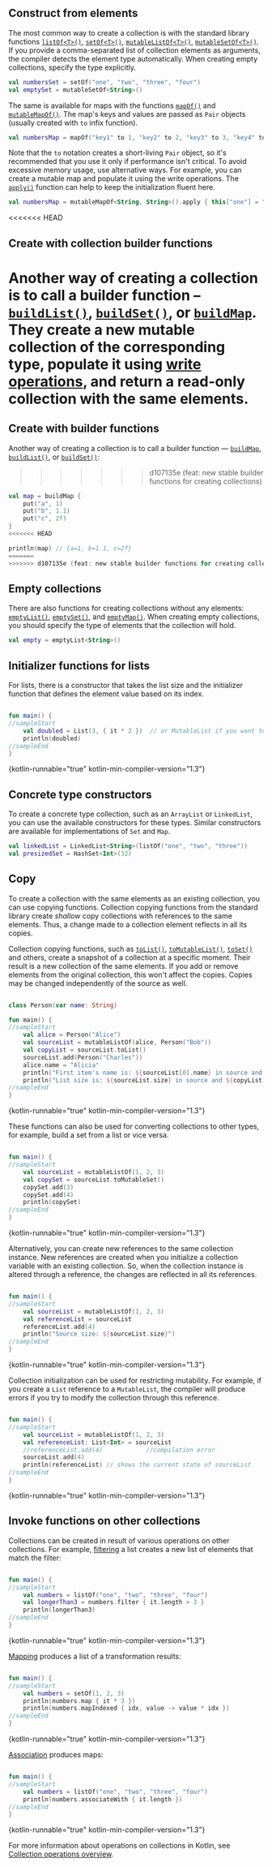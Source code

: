 [//]: # (title: Constructing collections)

## Construct from elements

The most common way to create a collection is with the standard library functions [`listOf<T>()`](https://kotlinlang.org/api/latest/jvm/stdlib/kotlin.collections/list-of.html),
[`setOf<T>()`](https://kotlinlang.org/api/latest/jvm/stdlib/kotlin.collections/set-of.html),
[`mutableListOf<T>()`](https://kotlinlang.org/api/latest/jvm/stdlib/kotlin.collections/mutable-list-of.html),
[`mutableSetOf<T>()`](https://kotlinlang.org/api/latest/jvm/stdlib/kotlin.collections/mutable-set-of.html).
If you provide a comma-separated list of collection elements as arguments, the compiler detects the element type
automatically. When creating empty collections, specify the type explicitly.

```kotlin
val numbersSet = setOf("one", "two", "three", "four")
val emptySet = mutableSetOf<String>()
```

The same is available for maps with the functions [`mapOf()`](https://kotlinlang.org/api/latest/jvm/stdlib/kotlin.collections/map-of.html)
and [`mutableMapOf()`](https://kotlinlang.org/api/latest/jvm/stdlib/kotlin.collections/mutable-map-of.html). The map's
keys and values are passed as `Pair` objects (usually created with `to` infix function). 

```kotlin
val numbersMap = mapOf("key1" to 1, "key2" to 2, "key3" to 3, "key4" to 1)
```

Note that the `to` notation creates a short-living `Pair` object, so it's recommended that you use it only if performance
isn't critical. To avoid excessive memory usage, use alternative ways. For example, you can create a mutable map and
populate it using the write operations. The [`apply()`](scope-functions.md#apply) function can help to keep the
initialization fluent here.

```kotlin
val numbersMap = mutableMapOf<String, String>().apply { this["one"] = "1"; this["two"] = "2" }
```

<<<<<<< HEAD
## Create with collection builder functions

Another way of creating a collection is to call a builder function –
[`buildList()`](https://kotlinlang.org/api/latest/jvm/stdlib/kotlin.collections/build-list.html), [`buildSet()`](https://kotlinlang.org/api/latest/jvm/stdlib/kotlin.collections/build-set.html),
or [`buildMap`](https://kotlinlang.org/api/latest/jvm/stdlib/kotlin.collections/build-map.html). They create a new
mutable collection of the corresponding type, populate it using [write operations](collection-write.md),
and return a read-only collection with the same elements.
=======
## Create with builder functions

Another way of creating a collection is to call a builder function — [`buildMap`](https://kotlinlang.org/api/latest/jvm/stdlib/kotlin.collections/build-map.html),
[`buildList()`](https://kotlinlang.org/api/latest/jvm/stdlib/kotlin.collections/build-list.html), or [`buildSet()`](https://kotlinlang.org/api/latest/jvm/stdlib/kotlin.collections/build-set.html):
>>>>>>> d107135e (feat: new stable builder functions for creating collections)

```kotlin
val map = buildMap {
    put("a", 1)
    put("b", 1.1)
    put("c", 2f)
}
<<<<<<< HEAD

println(map) // {a=1, b=1.1, c=2f}
=======
>>>>>>> d107135e (feat: new stable builder functions for creating collections)
```

## Empty collections

There are also functions for creating collections without any elements: [`emptyList()`](https://kotlinlang.org/api/latest/jvm/stdlib/kotlin.collections/empty-list.html),
[`emptySet()`](https://kotlinlang.org/api/latest/jvm/stdlib/kotlin.collections/empty-set.html), and
[`emptyMap()`](https://kotlinlang.org/api/latest/jvm/stdlib/kotlin.collections/empty-map.html).
When creating empty collections, you should specify the type of elements that the collection will hold.

```kotlin
val empty = emptyList<String>()
```

## Initializer functions for lists

For lists, there is a constructor that takes the list size and the initializer function that defines the element value
based on its index.

```kotlin

fun main() {
//sampleStart
    val doubled = List(3, { it * 2 })  // or MutableList if you want to change its content later
    println(doubled)
//sampleEnd
}
```
{kotlin-runnable="true" kotlin-min-compiler-version="1.3"}

## Concrete type constructors

To create a concrete type collection, such as an `ArrayList` or `LinkedList`, you can use the available constructors for
these types. Similar constructors are available for implementations of `Set` and `Map`.

```kotlin
val linkedList = LinkedList<String>(listOf("one", "two", "three"))
val presizedSet = HashSet<Int>(32)
```

## Copy

To create a collection with the same elements as an existing collection, you can use copying functions. Collection
copying functions from the standard library create _shallow_ copy collections with references to the same elements.
Thus, a change made to a collection element reflects in all its copies.

Collection copying functions, such as [`toList()`](https://kotlinlang.org/api/latest/jvm/stdlib/kotlin.collections/to-list.html),
[`toMutableList()`](https://kotlinlang.org/api/latest/jvm/stdlib/kotlin.collections/to-mutable-list.html),
[`toSet()`](https://kotlinlang.org/api/latest/jvm/stdlib/kotlin.collections/to-set.html) and others, create a snapshot
of a collection at a specific moment. Their result is a new collection of the same elements.
If you add or remove elements from the original collection, this won't affect the copies. Copies may be changed
independently of the source as well.

```kotlin

class Person(var name: String)

fun main() {
//sampleStart
    val alice = Person("Alice")
    val sourceList = mutableListOf(alice, Person("Bob"))
    val copyList = sourceList.toList()
    sourceList.add(Person("Charles"))
    alice.name = "Alicia"
    println("First item's name is: ${sourceList[0].name} in source and ${copyList[0].name} in copy")
    println("List size is: ${sourceList.size} in source and ${copyList.size} in copy")
//sampleEnd
}
```
{kotlin-runnable="true" kotlin-min-compiler-version="1.3"}

These functions can also be used for converting collections to other types, for example, build a set from a list or vice versa.

```kotlin

fun main() {
//sampleStart
    val sourceList = mutableListOf(1, 2, 3)    
    val copySet = sourceList.toMutableSet()
    copySet.add(3)
    copySet.add(4)    
    println(copySet)
//sampleEnd
}
```
{kotlin-runnable="true" kotlin-min-compiler-version="1.3"}

Alternatively, you can create new references to the same collection instance. New references are created when you initialize a collection variable with an existing collection.
So, when the collection instance is altered through a reference, the changes are reflected in all its references.

```kotlin

fun main() {
//sampleStart
    val sourceList = mutableListOf(1, 2, 3)
    val referenceList = sourceList
    referenceList.add(4)
    println("Source size: ${sourceList.size}")
//sampleEnd
}
```
{kotlin-runnable="true" kotlin-min-compiler-version="1.3"}

Collection initialization can be used for restricting mutability. For example, if you create a `List` reference to a `MutableList`, the compiler will produce errors if you try to modify the collection through this reference.

```kotlin

fun main() {
//sampleStart 
    val sourceList = mutableListOf(1, 2, 3)
    val referenceList: List<Int> = sourceList
    //referenceList.add(4)            //compilation error
    sourceList.add(4)
    println(referenceList) // shows the current state of sourceList
//sampleEnd
}

```
{kotlin-runnable="true" kotlin-min-compiler-version="1.3"}

## Invoke functions on other collections

Collections can be created in result of various operations on other collections. For example, [filtering](collection-filtering.md)
a list creates a new list of elements that match the filter:

```kotlin

fun main() {
//sampleStart 
    val numbers = listOf("one", "two", "three", "four")  
    val longerThan3 = numbers.filter { it.length > 3 }
    println(longerThan3)
//sampleEnd
}
```
{kotlin-runnable="true" kotlin-min-compiler-version="1.3"}

[Mapping](collection-transformations.md#map) produces a list of a transformation results:

```kotlin

fun main() {
//sampleStart 
    val numbers = setOf(1, 2, 3)
    println(numbers.map { it * 3 })
    println(numbers.mapIndexed { idx, value -> value * idx })
//sampleEnd
}
```
{kotlin-runnable="true" kotlin-min-compiler-version="1.3"}

[Association](collection-transformations.md#associate) produces maps:

```kotlin

fun main() {
//sampleStart
    val numbers = listOf("one", "two", "three", "four")
    println(numbers.associateWith { it.length })
//sampleEnd
}
```
{kotlin-runnable="true" kotlin-min-compiler-version="1.3"}

For more information about operations on collections in Kotlin, see [Collection operations overview](collection-operations.md).
